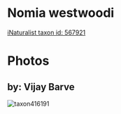 
Nomia westwoodi
===============
  
[iNaturalist taxon id: 567921](https://www.inaturalist.org/taxa/567921)
# Photos

## by: Vijay Barve
  
![taxon416191](https://inaturalist-open-data.s3.amazonaws.com/photos/457903/medium.JPG)